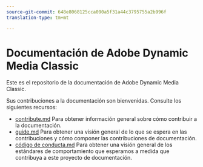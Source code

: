 ```yaml
---
source-git-commit: 648e8068125cca090a5f31a44c3795755a2b996f
translation-type: tm+mt

---
```

# Documentación de Adobe Dynamic Media Classic

Este es el repositorio de la documentación de Adobe Dynamic Media Classic.

Sus contribuciones a la documentación son bienvenidas. Consulte los siguientes recursos:

* [contribute.md](contributing.md) Para obtener información general sobre cómo contribuir a la documentación.
* [guide.md](guidelines.md) Para obtener una visión general de lo que se espera en las contribuciones y cómo componer las contribuciones de documentación.
* [código de conducta.md](code-of-conduct.md) Para obtener una visión general de los estándares de comportamiento que esperamos a medida que contribuya a este proyecto de documentación.
